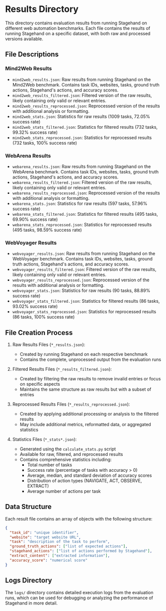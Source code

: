 # Results Directory

This directory contains evaluation results from running Stagehand on different web automation benchmarks. Each file contains the results of running Stagehand on a specific dataset, with both raw and processed versions available.

## File Descriptions

### Mind2Web Results
- `mind2web_results.json`: Raw results from running Stagehand on the Mind2Web benchmark. Contains task IDs, websites, tasks, ground truth actions, Stagehand's actions, and accuracy scores.
- `mind2web_results_filtered.json`: Filtered version of the raw results, likely containing only valid or relevant entries.
- `mind2web_results_reprocessed.json`: Reprocessed version of the results with additional analysis or formatting.
- `mind2web_stats.json`: Statistics for raw results (1009 tasks, 72.05% success rate)
- `mind2web_stats_filtered.json`: Statistics for filtered results (732 tasks, 99.32% success rate)
- `mind2web_stats_reprocessed.json`: Statistics for reprocessed results (732 tasks, 100% success rate)

### WebArena Results
- `webarena_results.json`: Raw results from running Stagehand on the WebArena benchmark. Contains task IDs, websites, tasks, ground truth actions, Stagehand's actions, and accuracy scores.
- `webarena_results_filtered.json`: Filtered version of the raw results, likely containing only valid or relevant entries.
- `webarena_results_reprocessed.json`: Reprocessed version of the results with additional analysis or formatting.
- `webarena_stats.json`: Statistics for raw results (597 tasks, 57.96% success rate)
- `webarena_stats_filtered.json`: Statistics for filtered results (495 tasks, 69.90% success rate)
- `webarena_stats_reprocessed.json`: Statistics for reprocessed results (495 tasks, 98.59% success rate)

### WebVoyager Results
- `webvoyager_results.json`: Raw results from running Stagehand on the WebVoyager benchmark. Contains task IDs, websites, tasks, ground truth actions, Stagehand's actions, and accuracy scores.
- `webvoyager_results_filtered.json`: Filtered version of the raw results, likely containing only valid or relevant entries.
- `webvoyager_results_reprocessed.json`: Reprocessed version of the results with additional analysis or formatting.
- `webvoyager_stats.json`: Statistics for raw results (90 tasks, 88.89% success rate)
- `webvoyager_stats_filtered.json`: Statistics for filtered results (86 tasks, 93.02% success rate)
- `webvoyager_stats_reprocessed.json`: Statistics for reprocessed results (86 tasks, 100% success rate)

## File Creation Process

1. Raw Results Files (`*_results.json`):
   - Created by running Stagehand on each respective benchmark
   - Contains the complete, unprocessed output from the evaluation runs

2. Filtered Results Files (`*_results_filtered.json`):
   - Created by filtering the raw results to remove invalid entries or focus on specific aspects
   - Maintains the same structure as raw results but with a subset of entries

3. Reprocessed Results Files (`*_results_reprocessed.json`):
   - Created by applying additional processing or analysis to the filtered results
   - May include additional metrics, reformatted data, or aggregated statistics

4. Statistics Files (`*_stats*.json`):
   - Generated using the `calculate_stats.py` script
   - Available for raw, filtered, and reprocessed results
   - Contains comprehensive statistics including:
     - Total number of tasks
     - Success rate (percentage of tasks with accuracy > 0)
     - Average, median, and standard deviation of accuracy scores
     - Distribution of action types (NAVIGATE, ACT, OBSERVE, EXTRACT)
     - Average number of actions per task

## Data Structure

Each result file contains an array of objects with the following structure:
```json
{
  "task_id": "unique identifier",
  "website": "target website URL",
  "task": "description of the task to perform",
  "ground_truth_actions": ["list of expected actions"],
  "stagehand_actions": ["list of actions performed by Stagehand"],
  "extract_content": ["extracted information"],
  "accuracy_score": "numerical score"
}
```

## Logs Directory

The `logs/` directory contains detailed execution logs from the evaluation runs, which can be used for debugging or analyzing the performance of Stagehand in more detail. 